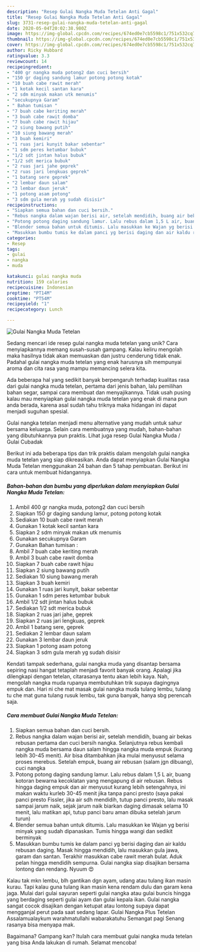 ```yaml
---
description: "Resep Gulai Nangka Muda Tetelan Anti Gagal"
title: "Resep Gulai Nangka Muda Tetelan Anti Gagal"
slug: 3731-resep-gulai-nangka-muda-tetelan-anti-gagal
date: 2020-05-04T20:02:38.980Z
image: https://img-global.cpcdn.com/recipes/674ed0e7cb5598c1/751x532cq70/gulai-nangka-muda-tetelan-foto-resep-utama.jpg
thumbnail: https://img-global.cpcdn.com/recipes/674ed0e7cb5598c1/751x532cq70/gulai-nangka-muda-tetelan-foto-resep-utama.jpg
cover: https://img-global.cpcdn.com/recipes/674ed0e7cb5598c1/751x532cq70/gulai-nangka-muda-tetelan-foto-resep-utama.jpg
author: Ricky Hubbard
ratingvalue: 3.3
reviewcount: 14
recipeingredient:
- "400 gr nangka muda potong2 dan cuci bersih"
- "150 gr daging sandung lamur potong potong kotak"
- "10 buah cabe rawit merah"
- "1 kotak kecil santan kara"
- "2 sdm minyak makan utk menumis"
- "secukupnya Garam"
- " Bahan tumisan "
- "7 buah cabe keriting merah"
- "3 buah cabe rawit domba"
- "7 buah cabe rawit hijau"
- "2 siung bawang putih"
- "10 siung bawang merah"
- "3 buah kemiri"
- "1 ruas jari kunyit bakar sebentar"
- "1 sdm peres ketumbar bubuk"
- "1/2 sdt jintan halus bubuk"
- "1/2 sdt merica bubuk"
- "2 ruas jari jahe geprek"
- "2 ruas jari lengkuas geprek"
- "1 batang sere geprek"
- "2 lembar daun salam"
- "3 lembar daun jeruk"
- "1 potong asam potong"
- "3 sdm gula merah yg sudah disisir"
recipeinstructions:
- "Siapkan semua bahan dan cuci bersih."
- "Rebus nangka dalam wajan berisi air, setelah mendidih, buang air bekas rebusan pertama dan cuci bersih nangka. Selanjutnya rebus kembali nangka muda bersama daun salam hingga nangka muda empuk (kurang lebih 30-45 menit). Air bisa ditambahkan jika mulai menyusut selama proses merebus. Setelah empuk, buang air rebusan (salam jgn dibuang), cuci nangka"
- "Potong potong daging sandung lamur. Lalu rebus dalam 1,5 L air, buang kotoran bewarna kecoklatan yang mengapung di air rebusan. Rebus hingga daging empuk dan air menyusut kurang lebih setengahnya, ini makan waktu kurleb 30-45 menit jika tanpa panci presto (saya pakai panci presto Fissler, jika air sdh mendidih, tutup panci presto, lalu masak sampai jarum naik, sejak jarum naik biarkan daging dimasak selama 10 menit, lalu matikan api, tutup panci baru aman dibuka setelah jarum turun)"
- "Blender semua bahan untuk ditumis. Lalu masukkan ke Wajan yg berisi minyak yang sudah dipanaskan. Tumis hingga wangi dan sedikit berminyak"
- "Masukkan bumbu tumis ke dalam panci yg berisi daging dan air kaldu rebusan daging. Masak hingga mendidih, lalu masukkan gula jawa, garam dan santan. Terakhir masukkan cabe rawit merah bulat. Aduk pelan hingga mendidih sempurna. Gulai nangka siap disajikan bersama lontong dan rendang. Nyuum 😍"
categories:
- Resep
tags:
- gulai
- nangka
- muda

katakunci: gulai nangka muda 
nutrition: 159 calories
recipecuisine: Indonesian
preptime: "PT14M"
cooktime: "PT54M"
recipeyield: "1"
recipecategory: Lunch

---
```



![Gulai Nangka Muda Tetelan](https://img-global.cpcdn.com/recipes/674ed0e7cb5598c1/751x532cq70/gulai-nangka-muda-tetelan-foto-resep-utama.jpg)

Sedang mencari ide resep gulai nangka muda tetelan yang unik? Cara menyiapkannya memang susah-susah gampang. Kalau keliru mengolah maka hasilnya tidak akan memuaskan dan justru cenderung tidak enak. Padahal gulai nangka muda tetelan yang enak harusnya sih mempunyai aroma dan cita rasa yang mampu memancing selera kita.

Ada beberapa hal yang sedikit banyak berpengaruh terhadap kualitas rasa dari gulai nangka muda tetelan, pertama dari jenis bahan, lalu pemilihan bahan segar, sampai cara membuat dan menyajikannya. Tidak usah pusing kalau mau menyiapkan gulai nangka muda tetelan yang enak di mana pun anda berada, karena asal sudah tahu triknya maka hidangan ini dapat menjadi suguhan spesial.

Gulai nangka tetelan menjadi menu alternative yang mudah untuk sahur bersama keluarga. Selain cara membuatnya yang mudah, bahan-bahan yang dibutuhkannya pun praktis. Lihat juga resep Gulai Nangka Muda / Gulai Cubadak


Berikut ini ada beberapa tips dan trik praktis dalam mengolah gulai nangka muda tetelan yang siap dikreasikan. Anda dapat menyiapkan Gulai Nangka Muda Tetelan menggunakan 24 bahan dan 5 tahap pembuatan. Berikut ini cara untuk membuat hidangannya.

<!--inarticleads1-->

##### Bahan-bahan dan bumbu yang diperlukan dalam menyiapkan Gulai Nangka Muda Tetelan:

1. Ambil 400 gr nangka muda, potong2 dan cuci bersih
1. Siapkan 150 gr daging sandung lamur, potong potong kotak
1. Sediakan 10 buah cabe rawit merah
1. Gunakan 1 kotak kecil santan kara
1. Siapkan 2 sdm minyak makan utk menumis
1. Gunakan secukupnya Garam
1. Gunakan  Bahan tumisan :
1. Ambil 7 buah cabe keriting merah
1. Ambil 3 buah cabe rawit domba
1. Siapkan 7 buah cabe rawit hijau
1. Siapkan 2 siung bawang putih
1. Sediakan 10 siung bawang merah
1. Siapkan 3 buah kemiri
1. Gunakan 1 ruas jari kunyit, bakar sebentar
1. Gunakan 1 sdm peres ketumbar bubuk
1. Ambil 1/2 sdt jintan halus bubuk
1. Sediakan 1/2 sdt merica bubuk
1. Siapkan 2 ruas jari jahe, geprek
1. Siapkan 2 ruas jari lengkuas, geprek
1. Ambil 1 batang sere, geprek
1. Sediakan 2 lembar daun salam
1. Gunakan 3 lembar daun jeruk
1. Siapkan 1 potong asam potong
1. Siapkan 3 sdm gula merah yg sudah disisir


Kendati tampak sederhana, gulai nangka muda yang disantap bersama sepiring nasi hangat tetaplah menjadi favorit banyak orang. Apalagi jika dilengkapi dengan tetelan, citarasanya tentu akan lebih kaya. Nah, mengolah nangka muda rupanya membutuhkan trik supaya dagingnya empuk dan. Hari ni che mat masak gulai nangka muda tulang lembu, tulang tu che mat guna tulang rusuk lembu, tak guna banyak, hanya sbg perencah saja. 

<!--inarticleads2-->

##### Cara membuat Gulai Nangka Muda Tetelan:

1. Siapkan semua bahan dan cuci bersih.
1. Rebus nangka dalam wajan berisi air, setelah mendidih, buang air bekas rebusan pertama dan cuci bersih nangka. Selanjutnya rebus kembali nangka muda bersama daun salam hingga nangka muda empuk (kurang lebih 30-45 menit). Air bisa ditambahkan jika mulai menyusut selama proses merebus. Setelah empuk, buang air rebusan (salam jgn dibuang), cuci nangka
1. Potong potong daging sandung lamur. Lalu rebus dalam 1,5 L air, buang kotoran bewarna kecoklatan yang mengapung di air rebusan. Rebus hingga daging empuk dan air menyusut kurang lebih setengahnya, ini makan waktu kurleb 30-45 menit jika tanpa panci presto (saya pakai panci presto Fissler, jika air sdh mendidih, tutup panci presto, lalu masak sampai jarum naik, sejak jarum naik biarkan daging dimasak selama 10 menit, lalu matikan api, tutup panci baru aman dibuka setelah jarum turun)
1. Blender semua bahan untuk ditumis. Lalu masukkan ke Wajan yg berisi minyak yang sudah dipanaskan. Tumis hingga wangi dan sedikit berminyak
1. Masukkan bumbu tumis ke dalam panci yg berisi daging dan air kaldu rebusan daging. Masak hingga mendidih, lalu masukkan gula jawa, garam dan santan. Terakhir masukkan cabe rawit merah bulat. Aduk pelan hingga mendidih sempurna. Gulai nangka siap disajikan bersama lontong dan rendang. Nyuum 😍


Kalau tak mkn lembu, blh gantikan dgn ayam, udang atau tulang ikan masin kurau. Tapi kalau guna tulang ikan masin kena rendam dulu dan garam kena jaga. Mulai dari gulai sayuran seperti gulai nangka atau gulai buncis hingga yang berdaging seperti gulai ayam dan gulai kepala ikan. Gulai nangka sangat cocok disajikan dengan ketupat atau lontong supaya dapat mengganjal perut pada saat sedang lapar. Gulai Nangka Plus Tetelan Assalamualaykum warahmatullahi wabarakatuhu Semangat pagi Senang rasanya bisa menyapa mak. 

Bagaimana? Gampang kan? Itulah cara membuat gulai nangka muda tetelan yang bisa Anda lakukan di rumah. Selamat mencoba!
